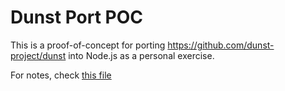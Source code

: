 # Dunst Port POC

This is a proof-of-concept for porting https://github.com/dunst-project/dunst into Node.js as a personal exercise.

For notes, check [this file](./NOTES.md)
